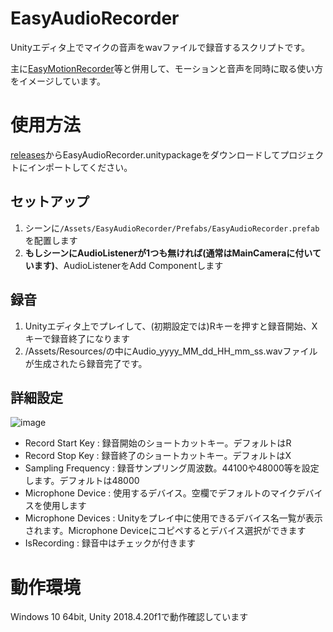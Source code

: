 # EasyAudioRecorder
Unityエディタ上でマイクの音声をwavファイルで録音するスクリプトです。  
  
主に[EasyMotionRecorder](https://github.com/neon-izm/EasyMotionRecorder)等と併用して、モーションと音声を同時に取る使い方をイメージしています。

# 使用方法
[releases](https://github.com/sh-akira/EasyAudioRecorder/releases)からEasyAudioRecorder.unitypackageをダウンロードしてプロジェクトにインポートしてください。

## セットアップ
1. シーンに`/Assets/EasyAudioRecorder/Prefabs/EasyAudioRecorder.prefab`を配置します
1. **もしシーンにAudioListenerが1つも無ければ(通常はMainCameraに付いています)**、AudioListenerをAdd Componentします

## 録音
1. Unityエディタ上でプレイして、(初期設定では)Rキーを押すと録音開始、Xキーで録音終了になります
1. /Assets/Resources/の中にAudio_yyyy_MM_dd_HH_mm_ss.wavファイルが生成されたら録音完了です。

## 詳細設定
![image](https://user-images.githubusercontent.com/30430584/94350645-2e2bab00-008b-11eb-9f1f-d9dfd6425cc5.png)
- Record Start Key : 録音開始のショートカットキー。デフォルトはR
- Record Stop Key : 録音終了のショートカットキー。デフォルトはX
- Sampling Frequency : 録音サンプリング周波数。44100や48000等を設定します。デフォルトは48000
- Microphone Device : 使用するデバイス。空欄でデフォルトのマイクデバイスを使用します
- Microphone Devices : Unityをプレイ中に使用できるデバイス名一覧が表示されます。Microphone Deviceにコピペするとデバイス選択ができます
- IsRecording : 録音中はチェックが付きます

# 動作環境
Windows 10 64bit, Unity 2018.4.20f1で動作確認しています
